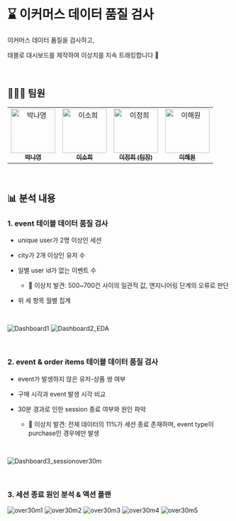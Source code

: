 # ⌛ 이커머스 데이터 품질 검사

이커머스 데이터 품질을 검사하고,

태블로 대시보드를 제작하여 이상치를 지속 트래킹합니다 🚨

</br>

## 👩🏻‍💻 팀원

<table>
  <tbody>
    <tr>
      <td align="center"><a href="https://github.com/"><img src="https://avatars.githubusercontent.com/u/157770169?v=4" width="100px;" alt="박나영"/><br /><sub><b>박나영</b></sub></a><br /></td>
      <td align="center"><a href="https://github.com/ssoheeL"><img src="https://avatars.githubusercontent.com/u/157769708?v=4" width="100px;" alt="이소희"/><br /><sub><b>이소희</b></sub></a><br /></td>
      <td align="center"><a href="https://github.com/gabrietofu"><img src="https://avatars.githubusercontent.com/u/157769636?v=4" width="100px;" alt="이정희"/><br /><sub><b>이정희 (팀장)</b></sub></a><br /></td>
      <td align="center"><a href="https://github.com/heleownae"><img src="https://avatars.githubusercontent.com/u/152258170?v=4" width="100px;" alt="이해원"/><br /><sub><b>이해원</b></sub></a><br /></td>
    </tr>
  </tbody>
</table>

</br>

## 📊 분석 내용

### 1. event 테이블 데이터 품질 검사

- unique user가 2명 이상인 세션

- city가 2개 이상인 유저 수

- 일별 user id가 없는 이벤트 수
  - 🚨 이상치 발견: 500~700건 사이의 일관적 값, 엔지니어링 단계의 오류로 판단

- 위 세 항목 월별 집계

</br>

![Dashboard1](https://github.com/gabrietofu/B01_Data_Quality_Check/assets/152258170/53603b73-f216-47e5-892e-270459cf3ae2)
![Dashboard2_EDA](https://github.com/gabrietofu/B01_Data_Quality_Check/assets/152258170/3853cbc1-7dea-4089-ae60-8a02782febfd)

</br>

### 2. event & order items 테이블 데이터 품질 검사

- event가 발생하지 않은 유저-상품 쌍 여부

- 구매 시각과 event 발생 시각 비교

- 30분 경과로 인한 session 종료 여부와 원인 파악
  - 🚨 이상치 발견: 전체 데이터의 11%가 세션 종료 존재하며, event type이 purchase인 경우에만 발생

</br>

![Dashboard3_sessionover30m](https://github.com/gabrietofu/B01_Data_Quality_Check/assets/152258170/d7358419-a42a-4b48-88fd-d4bcb7a00dbb)

</br>

### 3. 세션 종료 원인 분석 & 액션 플랜
![over30m1](https://github.com/gabrietofu/B01_Data_Quality_Check/assets/152258170/c0b40312-a396-44e1-a109-ad56e383f287)
![over30m2](https://github.com/gabrietofu/B01_Data_Quality_Check/assets/152258170/5611b1bd-b4ff-4e7e-a9f5-a8218f8714da)
![over30m3](https://github.com/gabrietofu/B01_Data_Quality_Check/assets/152258170/bcd5bed1-e0cc-49d9-8387-54ef442bf1ad)
![over30m4](https://github.com/gabrietofu/B01_Data_Quality_Check/assets/152258170/a87aa33a-9fe7-4a64-a3c8-0668d96028ed)
![over30m5](https://github.com/gabrietofu/B01_Data_Quality_Check/assets/152258170/b39c1ae7-a649-4bd2-879e-ad7ecb0f6495)

</br>

